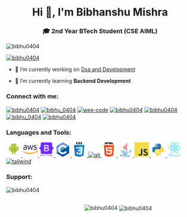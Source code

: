 <h1 align="center">Hi 👋, I'm Bibhanshu Mishra</h1>
<h3 align="center">🎓 2nd Year BTech Student (CSE AIML)</h3>

<p align="left"> <img src="https://komarev.com/ghpvc/?username=bibhu0404&label=Profile%20views&color=0e75b6&style=flat" alt="bibhu0404" /> </p>

<p align="left"> <a href="https://github.com/ryo-ma/github-profile-trophy"><img src="https://github-profile-trophy.vercel.app/?username=bibhu0404" alt="bibhu0404" /></a> </p>

- 🔭 I’m currently working on [Dsa and Development](https://leetcode.com/u/bibhu0404/)

- 🌱 I’m currently learning **Backend Development**

<h3 align="left">Connect with me:</h3>
<p align="left">
<a href="https://linkedin.com/in/bibhu0404" target="blank"><img align="center" src="https://raw.githubusercontent.com/rahuldkjain/github-profile-readme-generator/master/src/images/icons/Social/linked-in-alt.svg" alt="bibhu0404" height="30" width="40" /></a>
<a href="https://instagram.com/bibhu_0404" target="blank"><img align="center" src="https://raw.githubusercontent.com/rahuldkjain/github-profile-readme-generator/master/src/images/icons/Social/instagram.svg" alt="bibhu_0404" height="30" width="40" /></a>
<a href="https://www.youtube.com/c/wee-code" target="blank"><img align="center" src="https://raw.githubusercontent.com/rahuldkjain/github-profile-readme-generator/master/src/images/icons/Social/youtube.svg" alt="wee-code" height="30" width="40" /></a>
<a href="https://www.codechef.com/users/bibhu0404" target="blank"><img align="center" src="https://cdn.jsdelivr.net/npm/simple-icons@3.1.0/icons/codechef.svg" alt="bibhu0404" height="30" width="40" /></a>
<a href="https://www.hackerrank.com/bibhu0404" target="blank"><img align="center" src="https://raw.githubusercontent.com/rahuldkjain/github-profile-readme-generator/master/src/images/icons/Social/hackerrank.svg" alt="bibhu0404" height="30" width="40" /></a>
<a href="https://codeforces.com/profile/bibhu_0404" target="blank"><img align="center" src="https://raw.githubusercontent.com/rahuldkjain/github-profile-readme-generator/master/src/images/icons/Social/codeforces.svg" alt="bibhu_0404" height="30" width="40" /></a>
<a href="https://www.leetcode.com/bibhu0404" target="blank"><img align="center" src="https://raw.githubusercontent.com/rahuldkjain/github-profile-readme-generator/master/src/images/icons/Social/leet-code.svg" alt="bibhu0404" height="30" width="40" /></a>
</p>

<h3 align="left">Languages and Tools:</h3>
<p align="left"> <a href="https://developer.android.com" target="_blank" rel="noreferrer"> <img src="https://raw.githubusercontent.com/devicons/devicon/master/icons/android/android-original-wordmark.svg" alt="android" width="40" height="40"/> </a> <a href="https://aws.amazon.com" target="_blank" rel="noreferrer"> <img src="https://raw.githubusercontent.com/devicons/devicon/master/icons/amazonwebservices/amazonwebservices-original-wordmark.svg" alt="aws" width="40" height="40"/> </a> <a href="https://getbootstrap.com" target="_blank" rel="noreferrer"> <img src="https://raw.githubusercontent.com/devicons/devicon/master/icons/bootstrap/bootstrap-plain-wordmark.svg" alt="bootstrap" width="40" height="40"/> </a> <a href="https://www.cprogramming.com/" target="_blank" rel="noreferrer"> <img src="https://raw.githubusercontent.com/devicons/devicon/master/icons/c/c-original.svg" alt="c" width="40" height="40"/> </a> <a href="https://www.w3schools.com/css/" target="_blank" rel="noreferrer"> <img src="https://raw.githubusercontent.com/devicons/devicon/master/icons/css3/css3-original-wordmark.svg" alt="css3" width="40" height="40"/> </a> <a href="https://git-scm.com/" target="_blank" rel="noreferrer"> <img src="https://www.vectorlogo.zone/logos/git-scm/git-scm-icon.svg" alt="git" width="40" height="40"/> </a> <a href="https://www.w3.org/html/" target="_blank" rel="noreferrer"> <img src="https://raw.githubusercontent.com/devicons/devicon/master/icons/html5/html5-original-wordmark.svg" alt="html5" width="40" height="40"/> </a> <a href="https://www.java.com" target="_blank" rel="noreferrer"> <img src="https://raw.githubusercontent.com/devicons/devicon/master/icons/java/java-original.svg" alt="java" width="40" height="40"/> </a> <a href="https://developer.mozilla.org/en-US/docs/Web/JavaScript" target="_blank" rel="noreferrer"> <img src="https://raw.githubusercontent.com/devicons/devicon/master/icons/javascript/javascript-original.svg" alt="javascript" width="40" height="40"/> </a> <a href="https://www.python.org" target="_blank" rel="noreferrer"> <img src="https://raw.githubusercontent.com/devicons/devicon/master/icons/python/python-original.svg" alt="python" width="40" height="40"/> </a> <a href="https://reactjs.org/" target="_blank" rel="noreferrer"> <img src="https://raw.githubusercontent.com/devicons/devicon/master/icons/react/react-original-wordmark.svg" alt="react" width="40" height="40"/> </a> <a href="https://tailwindcss.com/" target="_blank" rel="noreferrer"> <img src="https://www.vectorlogo.zone/logos/tailwindcss/tailwindcss-icon.svg" alt="tailwind" width="40" height="40"/> </a> </p>

<h3 align="left">Support:</h3>
<p><a href="https://www.buymeacoffee.com/bibhu0404"> <img align="left" src="https://cdn.buymeacoffee.com/buttons/v2/default-yellow.png" height="50" width="210" alt="bibhu0404" /></a></p><br><br>

<p><img align="left" src="https://github-readme-stats.vercel.app/api/top-langs?username=bibhu0404&show_icons=true&locale=en&layout=compact" alt="bibhu0404" /></p>

<p>&nbsp;<img align="center" src="https://github-readme-stats.vercel.app/api?username=bibhu0404&show_icons=true&locale=en" alt="bibhu0404" /></p>
